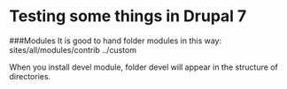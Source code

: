 

Testing some things in Drupal 7
===============================


###Modules 
It is good to hand folder modules in this way:
sites/all/modules/contrib
               ../custom


When you install devel module, folder devel will appear
in the structure of directories.

